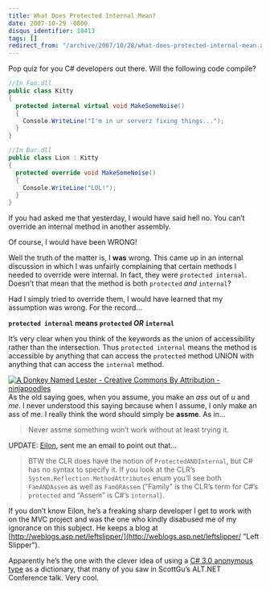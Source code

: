 ```yaml
---
title: What Does Protected Internal Mean?
date: 2007-10-29 -0800
disqus_identifier: 18413
tags: []
redirect_from: "/archive/2007/10/28/what-does-protected-internal-mean.aspx/"
---
```


Pop quiz for you C\# developers out there. Will the following code
compile?

```csharp
//In Foo.dll
public class Kitty
{
  protected internal virtual void MakeSomeNoise()
  {
    Console.WriteLine("I'm in ur serverz fixing things...");
  }
}

//In Bar.dll
public class Lion : Kitty
{
  protected override void MakeSomeNoise()
  {
    Console.WriteLine("LOL!");
  }
}
```

If you had asked me that yesterday, I would have said hell no. You can’t
override an internal method in another assembly.

Of course, I would have been WRONG!

Well the truth of the matter is, I **was** wrong. This came up in an
internal discussion in which I was unfairly complaining that certain
methods I needed to override were internal. In fact, they were
`protected internal`. Doesn’t that mean that the method is both
`protected` *and* `internal`?

Had I simply tried to override them, I would have learned that my
assumption was wrong. For the record...

**`protected internal` means `protected` *OR* `internal`**

It’s very clear when you think of the keywords as the union of
accessibility rather than the intersection. Thus `protected internal`
means the method is accessible by anything that can access the
`protected` method UNION with anything that can access the `internal`
method.

[![A Donkey Named Lester - Creative Commons By Attribution -
ninjapoodles](https://haacked.com/images/haacked_com/WindowsLiveWriter/WhatDoesProtectedInternalMean_1354B/donkey-named-lester_3.jpg)](http://www.flickr.com/photos/ninjapoodles/136704951/ "A Donkey Named Lester - Creative Commons By Attribution - ninjapoodles")As
the old saying goes, when you assume, you make an *ass* out of *u* and
*me*. I never understood this saying because when I assume, I only make
an ass of me. I really think the word should simply be **assme**. As
in... 

> Never assme something won’t work without at least trying it.

UPDATE: [Eilon](http://weblogs.asp.net/leftslipper/ "Eilon Lipton"),
sent me an email to point out that...

> BTW the CLR does have the notion of `ProtectedANDInternal`, but C\#
> has no syntax to specify it. If you look at the CLR’s
> `System.Reflection.MethodAttributes` enum you’ll see both
> `FamANDAssem` as well as `FamORAssem` (“Family” is the CLR’s term for
> C\#’s `protected` and “Assem” is C\#’s `internal`).

If you don’t know Eilon, he’s a freaking sharp developer I get to work
with on the MVC project and was the one who kindly disabused me of my
ignorance on this subject. He keeps a blog at
[http://weblogs.asp.net/leftslipper/](http://weblogs.asp.net/leftslipper/ "Left Slipper").

Apparently he’s the one with the clever idea of using a [C\# 3.0
anonymous
type](http://weblogs.asp.net/leftslipper/archive/2007/09/24/using-c-3-0-anonymous-types-as-dictionaries.aspx "Using C# 3.0 Anonymous Types as Dictionaries")
as a dictionary, that many of you saw in ScottGu’s ALT.NET Conference
talk. Very cool.

